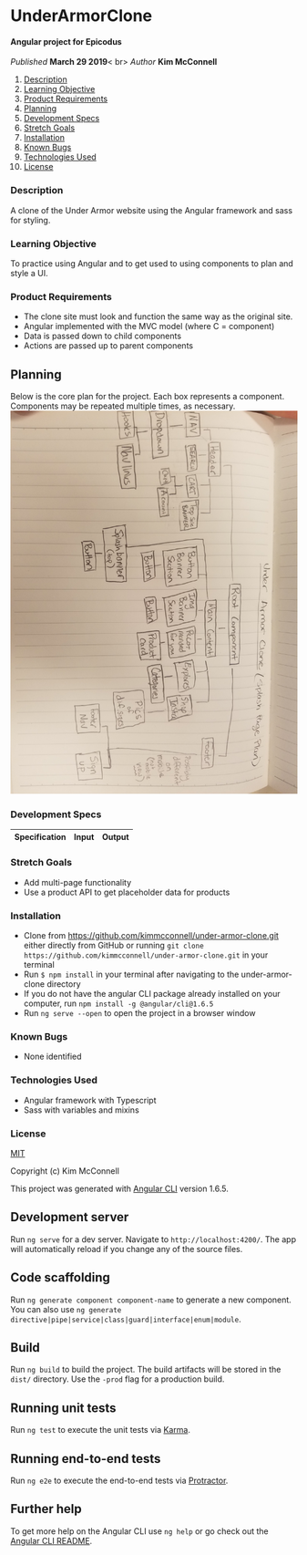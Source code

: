# UnderArmorClone

#### Angular project for Epicodus

_Published_ **March 29 2019**< br>
_Author_ **Kim McConnell**

1. [Description](#description)
1. [Learning Objective](#learning-objective)
1. [Product Requirements](#product-requirements)
1. [Planning](#planning)
1. [Development Specs](#development-specs)
1. [Stretch Goals](#stretch-goals)
1. [Installation](#installation)
1. [Known Bugs](#known-bugs)
1. [Technologies Used](#technologies-used)
1. [License](#license)

### Description
A clone of the Under Armor website using the Angular framework and sass for styling.

### Learning Objective
To practice using Angular and to get used to using components to plan and style a UI.


### Product Requirements
* The clone site must look and function the same way as the original site.
* Angular implemented with the MVC model (where C = component)
* Data is passed down to child components
* Actions are passed up to parent components

## Planning
Below is the core plan for the project. Each box represents a component. Components may be repeated multiple times, as necessary.
![Component Plan](./src/assets/plan.jpg)

### Development Specs

Specification | Input | Output
------------- | ----- | ------


### Stretch Goals
* Add multi-page functionality
* Use a product API to get placeholder data for products


### Installation
* Clone from https://github.com/kimmcconnell/under-armor-clone.git either directly from GitHub or running `git clone https://github.com/kimmcconnell/under-armor-clone.git` in your terminal
* Run `$ npm install` in your terminal after navigating to the under-armor-clone directory
* If you do not have the angular CLI package already installed on your computer, run `npm install -g @angular/cli@1.6.5`
* Run `ng serve --open` to open the project in a browser window


### Known Bugs
* None identified

### Technologies Used
* Angular framework with Typescript
* Sass with variables and mixins

### License
[MIT](./LICENSE.txt)

Copyright (c) Kim McConnell














This project was generated with [Angular CLI](https://github.com/angular/angular-cli) version 1.6.5.

## Development server

Run `ng serve` for a dev server. Navigate to `http://localhost:4200/`. The app will automatically reload if you change any of the source files.

## Code scaffolding

Run `ng generate component component-name` to generate a new component. You can also use `ng generate directive|pipe|service|class|guard|interface|enum|module`.

## Build

Run `ng build` to build the project. The build artifacts will be stored in the `dist/` directory. Use the `-prod` flag for a production build.

## Running unit tests

Run `ng test` to execute the unit tests via [Karma](https://karma-runner.github.io).

## Running end-to-end tests

Run `ng e2e` to execute the end-to-end tests via [Protractor](http://www.protractortest.org/).

## Further help

To get more help on the Angular CLI use `ng help` or go check out the [Angular CLI README](https://github.com/angular/angular-cli/blob/master/README.md).
